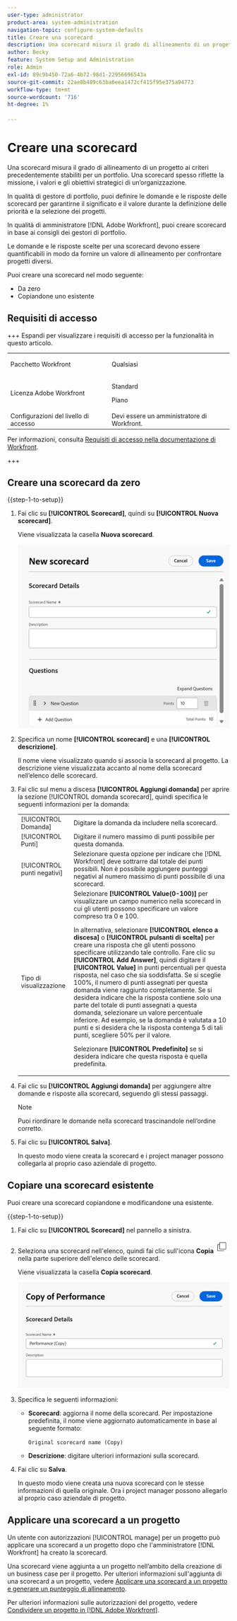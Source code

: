 ```yaml
---
user-type: administrator
product-area: system-administration
navigation-topic: configure-system-defaults
title: Creare una scorecard
description: Una scorecard misura il grado di allineamento di un progetto ai criteri precedentemente stabiliti per un portfolio. Una scorecard spesso riflette la missione, i valori e gli obiettivi strategici di un'organizzazione.I responsabili di Portfolio solitamente definiscono le domande e le risposte della scorecard per garantire che siano significative e utili durante la definizione delle priorità e la selezione del progetto. Un amministratore  [!DNL Adobe Workfront]  crea le scorecard in base ai consigli dei gestori di portfolio.
author: Becky
feature: System Setup and Administration
role: Admin
exl-id: 89c9b450-72a6-4b72-98d1-22956696543a
source-git-commit: 22ae8b489c63ba6eea1472cf415f95e375a94773
workflow-type: tm+mt
source-wordcount: '716'
ht-degree: 1%

---
```


# Creare una scorecard

<!--Audited: 05/2025-->

<!--DON'T DELETE, DRAFT OR HIDE THIS ARTICLE. IT IS LINKED TO THE PRODUCT, THROUGH THE CONTEXT SENSITIVE HELP LINKS.-->

<!--<span class="preview">The highlighted information on this page refers to functionality not yet generally available. It is available only in the Preview environment for all customers. The same features will also be available in the Production environment for all customers after a week from the Preview release. </span>   

<span class="preview">For more information, see [Interface modernization](/help/quicksilver/product-announcements/product-releases/interface-modernization/interface-modernization.md). </span>-->

Una scorecard misura il grado di allineamento di un progetto ai criteri precedentemente stabiliti per un portfolio. Una scorecard spesso riflette la missione, i valori e gli obiettivi strategici di un’organizzazione.

In qualità di gestore di portfolio, puoi definire le domande e le risposte delle scorecard per garantirne il significato e il valore durante la definizione delle priorità e la selezione dei progetti.

In qualità di amministratore [!DNL Adobe Workfront], puoi creare scorecard in base ai consigli dei gestori di portfolio.

Le domande e le risposte scelte per una scorecard devono essere quantificabili in modo da fornire un valore di allineamento per confrontare progetti diversi.

Puoi creare una scorecard nel modo seguente:

* Da zero
* Copiandone uno esistente

## Requisiti di accesso

+++ Espandi per visualizzare i requisiti di accesso per la funzionalità in questo articolo.

<table style="table-layout:auto"> 
 <col> 
 <col> 
 <tbody> 
  <tr> 
   <td role="rowheader">Pacchetto Workfront</td> 
   <td><p>Qualsiasi</p></td> 
  </tr> 
  <tr> 
   <td role="rowheader">Licenza Adobe Workfront</td> 
   <td><p>Standard</p> <p>Piano</p></td> 
  </tr> 
  <tr> 
   <td role="rowheader">Configurazioni del livello di accesso</td> 
   <td>Devi essere un amministratore di Workfront. </td> 
  </tr> 
 </tbody> 
</table>

Per informazioni, consulta [Requisiti di accesso nella documentazione di Workfront](/help/quicksilver/administration-and-setup/add-users/access-levels-and-object-permissions/access-level-requirements-in-documentation.md).

+++

## Creare una scorecard da zero

{{step-1-to-setup}}

1. Fai clic su **[!UICONTROL Scorecard]**, quindi su **[!UICONTROL Nuova scorecard]**.

   Viene visualizzata la casella **Nuova scorecard**.

   ![Nuova casella scorecard](assets/new-scorecard-350x173.png)

1. Specifica un nome **[!UICONTROL scorecard]** e una **[!UICONTROL descrizione]**.

   Il nome viene visualizzato quando si associa la scorecard al progetto. La descrizione viene visualizzata accanto al nome della scorecard nell’elenco delle scorecard.

1. Fai clic sul menu a discesa **[!UICONTROL Aggiungi domanda]** per aprire la sezione [!UICONTROL domanda scorecard], quindi specifica le seguenti informazioni per la domanda:

   <table style="table-layout:auto"> 
    <col> 
    <col> 
    <tbody> 
     <tr> 
      <td role="rowheader">[!UICONTROL Domanda]</td> 
      <td>Digitare la domanda da includere nella scorecard.</td> 
     </tr> 
     <tr> 
      <td role="rowheader">[!UICONTROL Punti]</td> 
      <td>Digitare il numero massimo di punti possibile per questa domanda.</td> 
     </tr> 
     <tr> 
      <td role="rowheader">[!UICONTROL punti negativi]</td> 
      <td>Selezionare questa opzione per indicare che [!DNL Workfront] deve sottrarre dal totale dei punti possibili. Non è possibile aggiungere punteggi negativi al numero massimo di punti possibile di una scorecard.</td> 
     </tr> 
     <tr> 
      <td role="rowheader">Tipo di visualizzazione </td> 
      <td>Selezionare <strong>[!UICONTROL Value(0-100)]</strong> per visualizzare un campo numerico nella scorecard in cui gli utenti possono specificare un valore compreso tra 0 e 100.<p>In alternativa, selezionare <strong>[!UICONTROL elenco a discesa]</strong> o <strong>[!UICONTROL pulsanti di scelta]</strong> per creare una risposta che gli utenti possono specificare utilizzando tale controllo. Fare clic su <strong>[!UICONTROL Add Answer]</strong>, quindi digitare il <strong>[!UICONTROL Value]</strong> in punti percentuali per questa risposta, nel caso che sia soddisfatta. Se si sceglie 100%, il numero di punti assegnati per questa domanda viene raggiunto completamente. Se si desidera indicare che la risposta contiene solo una parte del totale di punti assegnati a questa domanda, selezionare un valore percentuale inferiore. Ad esempio, se la domanda è valutata a 10 punti e si desidera che la risposta contenga 5 di tali punti, scegliere 50% per il valore.</p>
      <p>Selezionare <strong>[!UICONTROL Predefinito]</strong> se si desidera indicare che questa risposta è quella predefinita.</strong></p>
     </tr> 
    </tbody> 
   </table>

1. Fai clic su **[!UICONTROL Aggiungi domanda]** per aggiungere altre domande e risposte alla scorecard, seguendo gli stessi passaggi.

   >[!NOTE]
   >
   >Puoi riordinare le domande nella scorecard trascinandole nell’ordine corretto.

1. Fai clic su **[!UICONTROL Salva]**.

   In questo modo viene creata la scorecard e i project manager possono collegarla al proprio caso aziendale di progetto.

## Copiare una scorecard esistente

Puoi creare una scorecard copiandone e modificandone una esistente.

{{step-1-to-setup}}

1. Fai clic su **[!UICONTROL Scorecard]** nel pannello a sinistra.
1. Seleziona una scorecard nell&#39;elenco, quindi fai clic sull&#39;icona **Copia** ![Copia scorecard](assets/copy-scorecard-icon.png) nella parte superiore dell&#39;elenco delle scorecard.

   Viene visualizzata la casella **Copia scorecard**.

   ![Copia casella scorecard](assets/copy-scorecard-box.png)

1. Specifica le seguenti informazioni:

   * **Scorecard**: aggiorna il nome della scorecard.  Per impostazione predefinita, il nome viene aggiornato automaticamente in base al seguente formato:

     `Original scorecard name (Copy)`
   * **Descrizione**: digitare ulteriori informazioni sulla scorecard.
1. Fai clic su **Salva**.

   In questo modo viene creata una nuova scorecard con le stesse informazioni di quella originale. Ora i project manager possono allegarlo al proprio caso aziendale di progetto.

## Applicare una scorecard a un progetto

Un utente con autorizzazioni [!UICONTROL manage] per un progetto può applicare una scorecard a un progetto dopo che l&#39;amministratore [!DNL Workfront] ha creato la scorecard.

Una scorecard viene aggiunta a un progetto nell’ambito della creazione di un business case per il progetto. Per ulteriori informazioni sull&#39;aggiunta di una scorecard a un progetto, vedere [Applicare una scorecard a un progetto e generare un punteggio di allineamento](../../../manage-work/projects/define-a-business-case/apply-scorecard-to-project-to-generate-alignment-score.md).

Per ulteriori informazioni sulle autorizzazioni del progetto, vedere [Condividere un progetto in [!DNL Adobe Workfront]](../../../workfront-basics/grant-and-request-access-to-objects/share-a-project.md).


